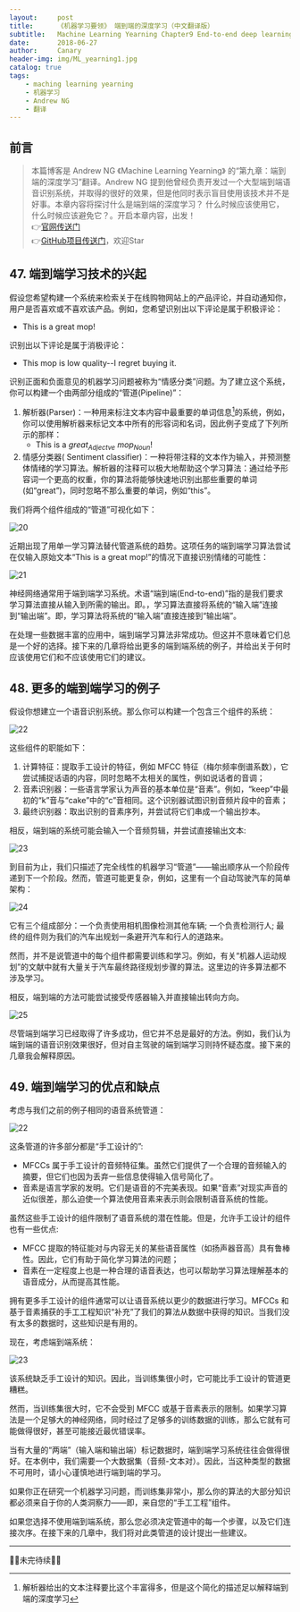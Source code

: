 ```yaml
---
layout:     post
title:      《机器学习要领》 端到端的深度学习（中文翻译版）
subtitle:   Machine Learning Yearning Chapter9 End-to-end deep learning(Chinese ver)
date:       2018-06-27
author:     Canary
header-img: img/ML_yearning1.jpg
catalog: true
tags:
    - maching learning yearning
    - 机器学习
    - Andrew NG
    - 翻译
---
```


## 前言

> 本篇博客是 Andrew NG 《Machine Learning Yearning》 的“第九章：端到端的深度学习”翻译。Andrew NG 提到他曾经负责开发过一个大型端到端语音识别系统，并取得的很好的效果，但是他同时表示盲目使用该技术并不是好事。本章内容将探讨什么是端到端的深度学习？ 什么时候应该使用它，什么时候应该避免它？。开启本章内容，出发！   
👉[官网传送门](http://www.mlyearning.org/)<br>
👉[GitHub项目传送门](https://github.com/AlbertHG/Machine-Learning-Yearning-Chinese-ver)，欢迎Star

## 47. 端到端学习技术的兴起

假设您希望构建一个系统来检索关于在线购物网站上的产品评论，并自动通知你，用户是否喜欢或不喜欢该产品。例如，您希望识别出以下评论是属于积极评论：

- This is a great mop!

识别出以下评论是属于消极评论：

- This mop is low quality--I regret buying it.

识别正面和负面意见的机器学习问题被称为“情感分类”问题。为了建立这个系统，你可以构建一个由两部分组成的“管道(Pipeline)”：

1. 解析器(Parser)：一种用来标注文本内容中最重要的单词信息[^1]的系统，例如，你可以使用解析器来标记文本中所有的形容词和名词，因此例子变成了下列所示的那样：
    - This is a $great_{Adjectve}$  $mop_{Noun}$!
2. 情感分类器( Sentiment classifier)：一种将带注释的文本作为输入，并预测整体情绪的学习算法。解析器的注释可以极大地帮助这个学习算法：通过给予形容词一个更高的权重，你的算法将能够快速地识别出那些重要的单词(如“great”)，同时忽略不那么重要的单词，例如“this”。

[^1]:解析器给出的文本注释要比这个丰富得多，但是这个简化的描述足以解释端到端的深度学习

我们将两个组件组成的“管道”可视化如下：

![20](https://raw.githubusercontent.com/AlbertHG/Coursera-Deep-Learning-deeplearning.ai/master/03-Structuring%20Machine%20Learning%20Projects/md_images/20.png)

近期出现了用单一学习算法替代管道系统的趋势。这项任务的端到端学习算法尝试在仅输入原始文本“This is a great mop!”的情况下直接识别情绪的可能性：

![21](https://raw.githubusercontent.com/AlbertHG/Coursera-Deep-Learning-deeplearning.ai/master/03-Structuring%20Machine%20Learning%20Projects/md_images/21.png)

神经网络通常用于端到端学习系统。术语“端到端(End-to-end)”指的是我们要求学习算法直接从输入到所需的输出。即。，学习算法直接将系统的“输入端”连接到“输出端”。即，学习算法将系统的“输入端”直接连接到“输出端”。

在处理一些数据丰富的应用中，端到端学习算法非常成功。但这并不意味着它们总是一个好的选择。接下来的几章将给出更多的端到端系统的例子，并给出关于何时应该使用它们和不应该使用它们的建议。

## 48. 更多的端到端学习的例子

假设你想建立一个语音识别系统。那么你可以构建一个包含三个组件的系统：

![22](https://raw.githubusercontent.com/AlbertHG/Coursera-Deep-Learning-deeplearning.ai/master/03-Structuring%20Machine%20Learning%20Projects/md_images/22.png)

这些组件的职能如下：

1. 计算特征：提取手工设计的特征，例如 MFCC 特征（梅尔频率倒谱系数），它尝试捕捉话语的内容，同时忽略不太相关的属性，例如说话者的音调；
2. 音素识别器：一些语言学家认为声音的基本单位是“音素”。例如，“keep”中最初的“k”音与“cake”中的“c”音相同。这个识别器试图识别音频片段中的音素；
3. 最终识别器：取出识别的音素序列，并尝试将它们串成一个输出抄本。

相反，端到端的系统可能会输入一个音频剪辑，并尝试直接输出文本:

![23](https://raw.githubusercontent.com/AlbertHG/Coursera-Deep-Learning-deeplearning.ai/master/03-Structuring%20Machine%20Learning%20Projects/md_images/23.png)

到目前为止，我们只描述了完全线性的机器学习“管道”——输出顺序从一个阶段传递到下一个阶段。然而，管道可能更复杂，例如，这里有一个自动驾驶汽车的简单架构：

![24](https://raw.githubusercontent.com/AlbertHG/Coursera-Deep-Learning-deeplearning.ai/master/03-Structuring%20Machine%20Learning%20Projects/md_images/24.png)

它有三个组成部分：一个负责使用相机图像检测其他车辆; 一个负责检测行人; 最终的组件则为我们的汽车出规划一条避开汽车和行人的道路来。

然而，并不是说管道中的每个组件都需要训练和学习。例如，有关“机器人运动规划”的文献中就有大量关于汽车最终路径规划步骤的算法。这里边的许多算法都不涉及学习。

相反，端到端的方法可能尝试接受传感器输入并直接输出转向方向。

![25](https://raw.githubusercontent.com/AlbertHG/Coursera-Deep-Learning-deeplearning.ai/master/03-Structuring%20Machine%20Learning%20Projects/md_images/25.png)

尽管端到端学习已经取得了许多成功，但它并不总是最好的方法。例如，我们认为端到端的语音识别效果很好，但对自主驾驶的端到端学习则持怀疑态度。接下来的几章我会解释原因。

## 49. 端到端学习的优点和缺点

考虑与我们之前的例子相同的语音系统管道：

![22](https://raw.githubusercontent.com/AlbertHG/Coursera-Deep-Learning-deeplearning.ai/master/03-Structuring%20Machine%20Learning%20Projects/md_images/22.png)

这条管道的许多部分都是“手工设计的”:

- MFCCs 属于手工设计的音频特征集。虽然它们提供了一个合理的音频输入的摘要，但它们也因为丢弃一些信息使得输入信号简化了。
- 音素是语言学家的发明。它们是语音的不完美表现。如果“音素”对现实声音的近似很差，那么迫使一个算法使用音素来表示则会限制语音系统的性能。

虽然这些手工设计的组件限制了语音系统的潜在性能。但是，允许手工设计的组件也有一些优点:

- MFCC 提取的特征能对与内容无关的某些语音属性（如扬声器音高）具有鲁棒性。因此，它们有助于简化学习算法的问题；
- 音素在一定程度上也是一种合理的语音表达，也可以帮助学习算法理解基本的语音成分，从而提高其性能。

拥有更多手工设计的组件通常可以让语音系统以更少的数据进行学习。MFCCs 和基于音素捕获的手工工程知识“补充”了我们的算法从数据中获得的知识。当我们没有太多的数据时，这些知识是有用的。

现在，考虑端到端系统：

![23](https://raw.githubusercontent.com/AlbertHG/Coursera-Deep-Learning-deeplearning.ai/master/03-Structuring%20Machine%20Learning%20Projects/md_images/23.png)

该系统缺乏手工设计的知识。因此，当训练集很小时，它可能比手工设计的管道更糟糕。

然而，当训练集很大时，它不会受到 MFCC 或基于音素表示的限制。如果学习算法是一个足够大的神经网络，同时经过了足够多的训练数据的训练，那么它就有可能做得很好，甚至可能接近最优错误率。

当有大量的“两端”（输入端和输出端）标记数据时，端到端学习系统往往会做得很好。在本例中，我们需要一个大数据集（音频-文本对）。因此，当这种类型的数据不可用时，请小心谨慎地进行端到端的学习。

如果你正在研究一个机器学习问题，而训练集非常小，那么你的算法的大部分知识都必须来自于你的人类洞察力——即，来自您的“手工工程”组件。

如果您选择不使用端到端系统，那么您必须决定管道中的每一个步骤，以及它们连接次序。在接下来的几章中，我们将对此类管道的设计提出一些建议。

------

🚧🚧未完待续🚧🚧